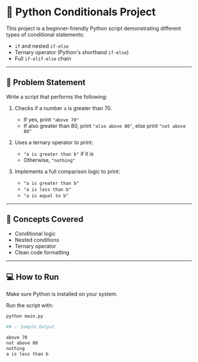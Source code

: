 # 🐍 Python Conditionals Project

This project is a beginner-friendly Python script demonstrating different types of conditional statements:

- `if` and nested `if-else`
- Ternary operator (Python's shorthand `if-else`)
- Full `if-elif-else` chain

---

## 📌 Problem Statement

Write a script that performs the following:

1. Checks if a number `a` is greater than 70.
    - If yes, print `"above 70"`
    - If also greater than 80, print `"also above 80"`, else print `"not above 80"`

2. Uses a ternary operator to print:
    - `"a is greater than b"` if it is
    - Otherwise, `"nothing"`

3. Implements a full comparison logic to print:
    - `"a is greater than b"`
    - `"a is less than b"`
    - `"a is equal to b"`

---

## 🧠 Concepts Covered

- Conditional logic
- Nested conditions
- Ternary operator
- Clean code formatting

---

## 💻 How to Run

Make sure Python is installed on your system.

Run the script with:

```bash
python main.py

## ✅ Sample Output

above 70
not above 80
nothing
a is less than b

